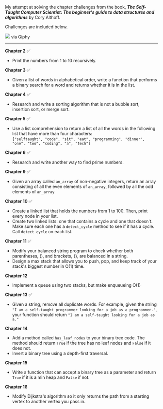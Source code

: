 My attempt at solving the chapter challenges from the book, ***The Self-Taught Computer Scientist: The beginner's guide to data structures and algorithms*** by Cory Althoff.

Challenges are included below.

![](https://media1.giphy.com/media/v1.Y2lkPTc5MGI3NjExbjV4Zm9zbHhmMGdtMXJleWMyZWxrMG5ucHRicndyM3R6eXltbHhwaSZlcD12MV9pbnRlcm5hbF9naWZfYnlfaWQmY3Q9Zw/2IudUHdI075HL02Pkk/giphy.webp)
via Giphy

---

**Chapter 2** ✅
- Print the numbers from 1 to 10 recursively.

**Chapter 3** ✅
- Given a list of words in alphabetical order, write a function that performs a binary search for a word and returns whether it is in the list.

**Chapter 4** ✅
- Research and write a sorting algorithm that is not a bubble sort, insertion sort, or merge sort.

**Chapter 5** ✅
- Use a list comprehension to return a list of all the words in the following list that have more than four characters: <br>
`["selftaught", "code", "sit", "eat", "programming", "dinner", "one", "two", "coding", "a", "tech"]`

**Chapter 6** ✅
- Research and write another way to find prime numbers.

**Chapter 9** ✅
- Given an array called `an_array` of non-negative integers, return an array consisting of all the even elements of `an_array`, followed by all the odd elements of `an_array`

**Chapter 10** ✅
- Create a linked list that holds the numbers from 1 to 100. Then, print every node in your list.
- Create two linked lists: one that contains a cycle and one that doesn't. Make sure each one has a `detect_cycle` method to see if it has a cycle. Call `detect_cycle` on each list.

**Chapter 11** ✅
- Modify your balanced string program to check whether both parentheses, (), and brackets, {}, are balanced in a string.
- Design a max stack that allows you to push, pop, and keep track of your stack's biggest number in O(1) time.

**Chapter 12** 
- Implement a queue using two stacks, but make enqueueing O(1)

**Chapter 13** ✅
- Given a string, remove all duplicate words. For example, given the string `"I am a self-taught programmer looking for a job as a programmer."`, your function should return `"I am a self-taught looking for a job as a."`

**Chapter 14**
- Add a method called `has_leaf_nodes` to your binary tree code. The method should return `True` if the tree has no leaf nodes and `False` if it does not.
- Invert a binary tree using a depth-first traversal.

**Chapter 15**
- Write a function that can accept a binary tree as a parameter and return `True` if it is a min heap and `False` if not.

**Chapter 16**
- Modify Dijkstra's algorithm so it only returns the path from a starting vertex to another vertex you pass in.